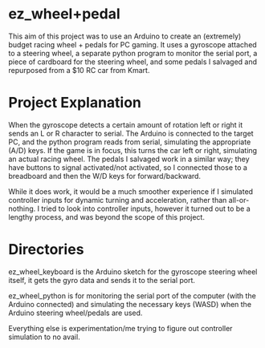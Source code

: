 # ez_wheel+pedal
This aim of this project was to use an Arduino to create an (extremely) budget racing wheel + pedals for PC gaming. It uses a gyroscope attached to a steering wheel, a separate python program to monitor the serial port, a piece of cardboard for the steering wheel, and some pedals I salvaged and repurposed from a $10 RC car from Kmart. 

# Project Explanation
When the gyroscope detects a certain amount of rotation left or right it sends an L or R character to serial. The Arduino is connected to the target PC, and the python program reads from serial, simulating the appropriate (A/D) keys. If the game is in focus, this turns the car left or right, simulating an actual racing wheel. The pedals I salvaged work in a similar way; they have buttons to signal activated/not activated, so I connected those to a breadboard and then the W/D keys for forward/backward. 

While it does work, it would be a much smoother experience if I simulated controller inputs for dynamic turning and acceleration, rather than all-or-nothing. I tried to look into controller inputs, however it turned out to be a lengthy process, and was beyond the scope of this project. 

# Directories
ez_wheel_keyboard is the Arduino sketch for the gyroscope steering wheel itself, it gets the gyro data and sends it to the serial port. 

ez_wheel_python is for monitoring the serial port of the computer (with the Arduino connected) and simulating the necessary keys (WASD) when the Arduino steering wheel/pedals are used. 

Everything else is experimentation/me trying to figure out controller simulation to no avail. 
